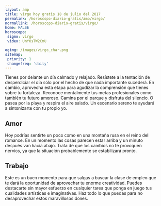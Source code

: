 ```yaml
---
layout: amp
title: virgo hoy gratis 18 de julio del 2017 
permalink: /horoscopo-diario-gratis/amp/virgo/
normallink: /horoscopo-diario-gratis/virgo/
home: FALSE
horoscopo:
 signo: virgo
 video: UnYOsTW2CmU

ogimg: /images/virgo_char.png
sitemap:
 priority: 1
 changefreq: 'daily'
---
```



Tienes por delante un día calmado y relajado. Resístete a la tentación de desperdiciar el día sólo por el hecho de que nada importante sucederá. En cambio, aprovecha esta etapa para agudizar la comprensión que tienes sobre tu fortaleza. Reconoce mentalmente tus metas profesionales como también tu futuro amoroso. Camina por el parque y disfruta del silencio. O pasea por la playa y respira el aire salado. Un escenario sereno te ayudará a sintonizarte con tu propio yo.

## Amor

Hoy podrías sentirte un poco como en una montaña rusa en el reino del romance. En un momento las cosas parecen estar arriba y un minuto después van hacia abajo. Trata de que los cambios no te provoquen nervios, ya que la situación probablemente se estabilizará pronto.

## Trabajo

Este es un buen momento para que salgas a buscar la clase de empleo que te dará la oportunidad de aprovechar tu enorme creatividad. Puedes destacarte sin mayor esfuerzo en cualquier tarea que ponga en juego tus cualidades artísticas e imaginativas. Haz todo lo que puedas para no desaprovechar estos maravillosos dones.